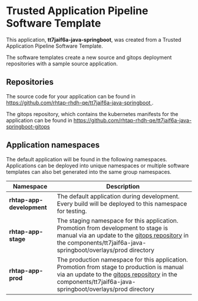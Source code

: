 # Trusted Application Pipeline Software Template

This application, **tt7jaif6a-java-springboot**, was created from a Trusted Application Pipeline Software Template.

The software templates create a new source and gitops deployment repositories with a sample source application. 

## Repositories

The source code for your application can be found in [https://github.com/rhtap-rhdh-qe/tt7jaif6a-java-springboot ](https://github.com/rhtap-rhdh-qe/tt7jaif6a-java-springboot ).
 
The gitops repository, which contains the kubernetes manifests for the application can be found in 
[https://github.com/rhtap-rhdh-qe/tt7jaif6a-java-springboot-gitops ](https://github.com/rhtap-rhdh-qe/tt7jaif6a-java-springboot-gitops ) 

## Application namespaces 

The default application will be found in the following namespaces. Applications can be deployed into unique namespaces or multiple software templates can also bet generated into the same group namespaces.  

|  Namespace   |  Description   |  
| -------- | -------- |   
| **rhtap-app-development** | The default application during development. Every build will be deployed to this namespace for testing. | 
| **rhtap-app-stage** | The staging namespace for this application. Promotion from development to stage is manual via an update to the [gitops repository](https://github.com/rhtap-rhdh-qe/tt7jaif6a-java-springboot-gitops ) in the components/tt7jaif6a-java-springboot/overlays/prod directory |  
| **rhtap-app-prod** | The production namespace for this application. Promotion from stage to production is manual via an update to the [gitops repository](https://github.com/rhtap-rhdh-qe/tt7jaif6a-java-springboot-gitops ) in the components/tt7jaif6a-java-springboot/overlays/prod directory | 